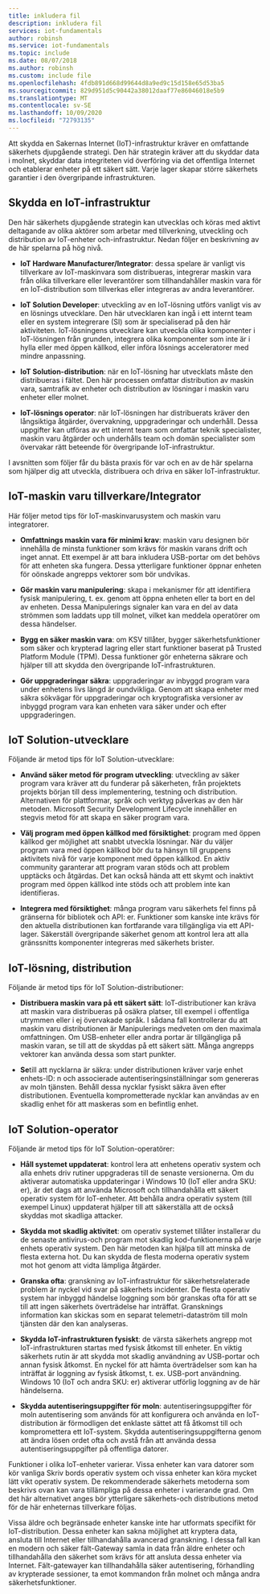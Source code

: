 ```yaml
---
title: inkludera fil
description: inkludera fil
services: iot-fundamentals
author: robinsh
ms.service: iot-fundamentals
ms.topic: include
ms.date: 08/07/2018
ms.author: robinsh
ms.custom: include file
ms.openlocfilehash: 4fdb891d668d99644d8a9ed9c15d158e65d53ba5
ms.sourcegitcommit: 829d951d5c90442a38012daaf77e86046018e5b9
ms.translationtype: MT
ms.contentlocale: sv-SE
ms.lasthandoff: 10/09/2020
ms.locfileid: "72793135"
---
```

Att skydda en Sakernas Internet (IoT)-infrastruktur kräver en omfattande säkerhets djupgående strategi. Den här strategin kräver att du skyddar data i molnet, skyddar data integriteten vid överföring via det offentliga Internet och etablerar enheter på ett säkert sätt. Varje lager skapar större säkerhets garantier i den övergripande infrastrukturen.

## <a name="secure-an-iot-infrastructure"></a>Skydda en IoT-infrastruktur

Den här säkerhets djupgående strategin kan utvecklas och köras med aktivt deltagande av olika aktörer som arbetar med tillverkning, utveckling och distribution av IoT-enheter och-infrastruktur. Nedan följer en beskrivning av de här spelarna på hög nivå.

* **IoT Hardware Manufacturer/Integrator**: dessa spelare är vanligt vis tillverkare av IoT-maskinvara som distribueras, integrerar maskin vara från olika tillverkare eller leverantörer som tillhandahåller maskin vara för en IoT-distribution som tillverkas eller integreras av andra leverantörer.

* **IoT Solution Developer**: utveckling av en IoT-lösning utförs vanligt vis av en lösnings utvecklare. Den här utvecklaren kan ingå i ett internt team eller en system integrerare (SI) som är specialiserad på den här aktiviteten. IoT-lösningens utvecklare kan utveckla olika komponenter i IoT-lösningen från grunden, integrera olika komponenter som inte är i hylla eller med öppen källkod, eller införa lösnings acceleratorer med mindre anpassning.

* **IoT Solution-distribution**: när en IoT-lösning har utvecklats måste den distribueras i fältet. Den här processen omfattar distribution av maskin vara, samtrafik av enheter och distribution av lösningar i maskin varu enheter eller molnet.

* **IoT-lösnings operator**: när IoT-lösningen har distribuerats kräver den långsiktiga åtgärder, övervakning, uppgraderingar och underhåll. Dessa uppgifter kan utföras av ett internt team som omfattar teknik specialister, maskin varu åtgärder och underhålls team och domän specialister som övervakar rätt beteende för övergripande IoT-infrastruktur.

I avsnitten som följer får du bästa praxis för var och en av de här spelarna som hjälper dig att utveckla, distribuera och driva en säker IoT-infrastruktur.

## <a name="iot-hardware-manufacturerintegrator"></a>IoT-maskin varu tillverkare/Integrator

Här följer metod tips för IoT-maskinvarusystem och maskin varu integratorer.

* **Omfattnings maskin vara för minimi krav**: maskin varu designen bör innehålla de minsta funktioner som krävs för maskin varans drift och inget annat. Ett exempel är att bara inkludera USB-portar om det behövs för att enheten ska fungera. Dessa ytterligare funktioner öppnar enheten för oönskade angrepps vektorer som bör undvikas.

* **Gör maskin varu manipulering**: skapa i mekanismer för att identifiera fysisk manipulering, t. ex. genom att öppna enheten eller ta bort en del av enheten. Dessa Manipulerings signaler kan vara en del av data strömmen som laddats upp till molnet, vilket kan meddela operatörer om dessa händelser.

* **Bygg en säker maskin vara**: om KSV tillåter, bygger säkerhetsfunktioner som säker och krypterad lagring eller start funktioner baserat på Trusted Platform Module (TPM). Dessa funktioner gör enheterna säkrare och hjälper till att skydda den övergripande IoT-infrastrukturen.

* **Gör uppgraderingar säkra**: uppgraderingar av inbyggd program vara under enhetens livs längd är oundvikliga. Genom att skapa enheter med säkra sökvägar för uppgraderingar och kryptografiska versioner av inbyggd program vara kan enheten vara säker under och efter uppgraderingen.

## <a name="iot-solution-developer"></a>IoT Solution-utvecklare

Följande är metod tips för IoT Solution-utvecklare:

* **Använd säker metod för program utveckling**: utveckling av säker program vara kräver att du funderar på säkerheten, från projektets projekts början till dess implementering, testning och distribution. Alternativen för plattformar, språk och verktyg påverkas av den här metoden. Microsoft Security Development Lifecycle innehåller en stegvis metod för att skapa en säker program vara.

* **Välj program med öppen källkod med försiktighet**: program med öppen källkod ger möjlighet att snabbt utveckla lösningar. När du väljer program vara med öppen källkod bör du ta hänsyn till gruppens aktivitets nivå för varje komponent med öppen källkod. En aktiv community garanterar att program varan stöds och att problem upptäcks och åtgärdas. Det kan också hända att ett skymt och inaktivt program med öppen källkod inte stöds och att problem inte kan identifieras.

* **Integrera med försiktighet**: många program varu säkerhets fel finns på gränserna för bibliotek och API: er. Funktioner som kanske inte krävs för den aktuella distributionen kan fortfarande vara tillgängliga via ett API-lager. Säkerställ övergripande säkerhet genom att kontrol lera att alla gränssnitts komponenter integreras med säkerhets brister.

## <a name="iot-solution-deployer"></a>IoT-lösning, distribution

Följande är metod tips för IoT Solution-distributioner:

* **Distribuera maskin vara på ett säkert sätt**: IoT-distributioner kan kräva att maskin vara distribueras på osäkra platser, till exempel i offentliga utrymmen eller i ej övervakade språk. I sådana fall kontrollerar du att maskin varu distributionen är Manipulerings medveten om den maximala omfattningen. Om USB-enheter eller andra portar är tillgängliga på maskin varan, se till att de skyddas på ett säkert sätt. Många angrepps vektorer kan använda dessa som start punkter.

* **Se**till att nycklarna är säkra: under distributionen kräver varje enhet enhets-ID: n och associerade autentiseringsinställningar som genereras av moln tjänsten. Behåll dessa nycklar fysiskt säkra även efter distributionen. Eventuella komprometterade nycklar kan användas av en skadlig enhet för att maskeras som en befintlig enhet.

## <a name="iot-solution-operator"></a>IoT Solution-operator

Följande är metod tips för IoT Solution-operatörer:

* **Håll systemet uppdaterat**: kontrol lera att enhetens operativ system och alla enhets driv rutiner uppgraderas till de senaste versionerna. Om du aktiverar automatiska uppdateringar i Windows 10 (IoT eller andra SKU: er), är det dags att använda Microsoft och tillhandahålla ett säkert operativ system för IoT-enheter. Att behålla andra operativ system (till exempel Linux) uppdaterat hjälper till att säkerställa att de också skyddas mot skadliga attacker.

* **Skydda mot skadlig aktivitet**: om operativ systemet tillåter installerar du de senaste antivirus-och program mot skadlig kod-funktionerna på varje enhets operativ system. Den här metoden kan hjälpa till att minska de flesta externa hot. Du kan skydda de flesta moderna operativ system mot hot genom att vidta lämpliga åtgärder.

* **Granska ofta**: granskning av IoT-infrastruktur för säkerhetsrelaterade problem är nyckel vid svar på säkerhets incidenter. De flesta operativ system har inbyggd händelse loggning som bör granskas ofta för att se till att ingen säkerhets överträdelse har inträffat. Gransknings information kan skickas som en separat telemetri-dataström till moln tjänsten där den kan analyseras.

* **Skydda IoT-infrastrukturen fysiskt**: de värsta säkerhets angrepp mot IoT-infrastrukturen startas med fysisk åtkomst till enheter. En viktig säkerhets rutin är att skydda mot skadlig användning av USB-portar och annan fysisk åtkomst. En nyckel för att hämta överträdelser som kan ha inträffat är loggning av fysisk åtkomst, t. ex. USB-port användning. Windows 10 (IoT och andra SKU: er) aktiverar utförlig loggning av de här händelserna.

* **Skydda autentiseringsuppgifter för moln**: autentiseringsuppgifter för moln autentisering som används för att konfigurera och använda en IoT-distribution är förmodligen det enklaste sättet att få åtkomst till och kompromettera ett IoT-system. Skydda autentiseringsuppgifterna genom att ändra lösen ordet ofta och avstå från att använda dessa autentiseringsuppgifter på offentliga datorer.

Funktioner i olika IoT-enheter varierar. Vissa enheter kan vara datorer som kör vanliga Skriv bords operativ system och vissa enheter kan köra mycket lätt vikt operativ system. De rekommenderade säkerhets metoderna som beskrivs ovan kan vara tillämpliga på dessa enheter i varierande grad. Om det här alternativet anges bör ytterligare säkerhets-och distributions metod för de här enheternas tillverkare följas.

Vissa äldre och begränsade enheter kanske inte har utformats specifikt för IoT-distribution. Dessa enheter kan sakna möjlighet att kryptera data, ansluta till Internet eller tillhandahålla avancerad granskning. I dessa fall kan en modern och säker fält-Gateway samla in data från äldre enheter och tillhandahålla den säkerhet som krävs för att ansluta dessa enheter via Internet. Fält-gatewayer kan tillhandahålla säker autentisering, förhandling av krypterade sessioner, ta emot kommandon från molnet och många andra säkerhetsfunktioner.